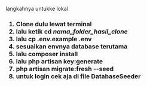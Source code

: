 langkahnya untukke lokal

<h3>
<ol>
    <li>Clone dulu lewat terminal</li>
    <li>lalu ketik cd <i>nama_folder_hasil_clone</i></li>
    <li>lalu cp .env.example .env</li>
    <li>sesuaikan envnya database terutama</li>
    <li>lalu composer install</li>
    <li>lalu php artisan key:generate</li>
    <li>php artisan migrate:fresh --seed</li>
    <li>untuk login cek aja di file DatabaseSeeder</li>
</ol>
</h3>